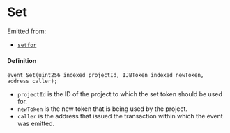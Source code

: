 # Set

Emitted from:

* [`setfor`](/dev/api/v3/contracts/jbtokenstore/write/setfor.md)

#### Definition

```
event Set(uint256 indexed projectId, IJBToken indexed newToken, address caller);
```

* `projectId` is the ID of the project to which the set token should be used for.
* `newToken` is the new token that is being used by the project.
* `caller` is the address that issued the transaction within which the event was emitted.
